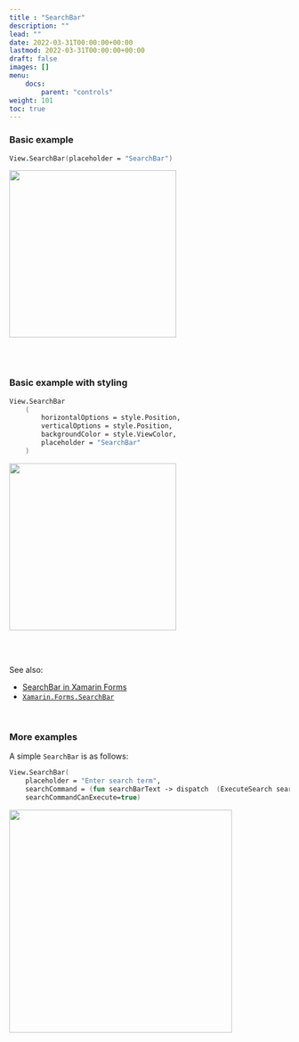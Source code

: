 ```yaml
---
title : "SearchBar"
description: ""
lead: ""
date: 2022-03-31T00:00:00+00:00
lastmod: 2022-03-31T00:00:00+00:00
draft: false
images: []
menu:
    docs:
        parent: "controls"
weight: 101
toc: true
---
```


### Basic example


```fs 
View.SearchBar(placeholder = "SearchBar")
```

<img src="images/view/SearchBar-adr-basic.png" width="300">

<br /> <br /> 

### Basic example with styling

```fs 
View.SearchBar
    (
        horizontalOptions = style.Position,
        verticalOptions = style.Position,
        backgroundColor = style.ViewColor,
        placeholder = "SearchBar"
    )
```


<img src="images/view/SearchBar-adr-styled.png" width="300">

<br /> <br /> 

See also:

* [SearchBar in Xamarin Forms](https://docs.microsoft.com/en-us/xamarin/xamarin-forms/user-interface/SearchBar)
* [`Xamarin.Forms.SearchBar`](https://docs.microsoft.com/en-us/dotnet/api/Xamarin.Forms.SearchBar)

<br /> 

### More examples

A simple `SearchBar` is as follows:

```fs
View.SearchBar(
    placeholder = "Enter search term",
    searchCommand = (fun searchBarText -> dispatch  (ExecuteSearch searchBarText)),
    searchCommandCanExecute=true)
```

<img src="https://user-images.githubusercontent.com/52166903/60180196-5d63c480-9817-11e9-9c21-e8b19dee8474.png" width="400">